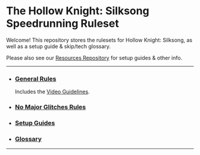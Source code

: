# The Hollow Knight: Silksong Speedrunning Ruleset

Welcome! This repository stores the rulesets for Hollow Knight: Silksong, as well as a setup guide & skip/tech glossary.

Please also see our [Resources Repository](<https://github.com/hk-speedrunning/Silksong-Resources/blob/main/README.md>) for setup guides & other info.

---

- ### [General Rules](/game_rules.md)

    Includes the [Video Guidelines](/video_guidelines.md).

- ### [No Major Glitches Rules](nmg_rules.md)

- ### [Setup Guides](/setup.md)

- ### [Glossary](/glossary.md)

---
